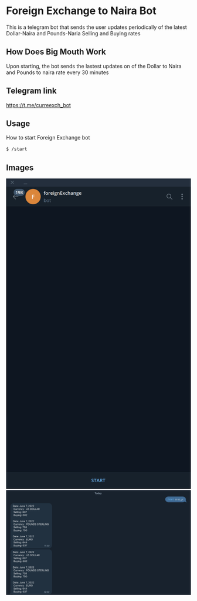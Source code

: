 # Foreign Exchange to Naira Bot

This is a telegram bot that sends the user updates periodically of the latest Dollar-Naira and Pounds-Naria Selling and Buying rates


## How Does Big Mouth Work

Upon starting, the bot sends the lastest updates on of the Dollar to Naira and Pounds to naira rate every 30 minutes

## Telegram link
https://t.me/curreexch_bot

## Usage

How to start Foreign Exchange bot

```bash
$ /start
```

## Images

![](images/start.png)
![](images/bot-is-running.png)